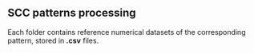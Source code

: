 ## SCC patterns processing ##

Each folder contains reference numerical datasets of the corresponding pattern, stored in **.csv** files. 

